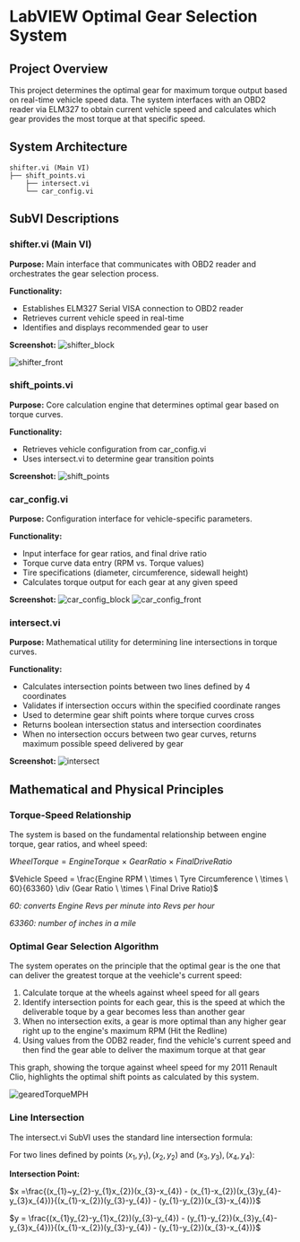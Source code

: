 # LabVIEW Optimal Gear Selection System

## Project Overview

This project determines the optimal gear for maximum torque output based on real-time vehicle speed data. The system interfaces with an OBD2 reader via ELM327 to obtain current vehicle speed and calculates which gear provides the most torque at that specific speed.

## System Architecture

```
shifter.vi (Main VI)
├── shift_points.vi
    ├── intersect.vi
    └── car_config.vi
```

## SubVI Descriptions

### shifter.vi (Main VI)
**Purpose:** Main interface that communicates with OBD2 reader and orchestrates the gear selection process.

**Functionality:**
- Establishes ELM327 Serial VISA connection to OBD2 reader
- Retrieves current vehicle speed in real-time
- Identifies and displays recommended gear to user

**Screenshot:**
![shifter_block](https://raw.githubusercontent.com/WllDxn/Gearshift-Indicator/refs/heads/master/img/shifter_block.png)

![shifter_front](https://raw.githubusercontent.com/WllDxn/Gearshift-Indicator/refs/heads/master/img/shifter_front.png)

### shift_points.vi
**Purpose:** Core calculation engine that determines optimal gear based on torque curves.

**Functionality:**
- Retrieves vehicle configuration from car_config.vi
- Uses intersect.vi to determine gear transition points

**Screenshot:**
![shift_points](https://raw.githubusercontent.com/WllDxn/Gearshift-Indicator/refs/heads/master/img/shift_points_block.png)

### car_config.vi
**Purpose:** Configuration interface for vehicle-specific parameters.

**Functionality:**
- Input interface for gear ratios, and final drive ratio
- Torque curve data entry (RPM vs. Torque values)
- Tire specifications (diameter, circumference, sidewall height)
- Calculates torque output for each gear at any given speed

**Screenshot:**
![car_config_block](https://raw.githubusercontent.com/WllDxn/Gearshift-Indicator/refs/heads/master/img/car_config_block.png)
![car_config_front](https://raw.githubusercontent.com/WllDxn/Gearshift-Indicator/refs/heads/master/img/car_config_front.png)

### intersect.vi
**Purpose:** Mathematical utility for determining line intersections in torque curves.

**Functionality:**
- Calculates intersection points between two lines defined by 4 coordinates
- Validates if intersection occurs within the specified coordinate ranges
- Used to determine gear shift points where torque curves cross
- Returns boolean intersection status and intersection coordinates
- When no intersection occurs between two gear curves, returns maximum possible speed delivered by gear

**Screenshot:**
![intersect](https://raw.githubusercontent.com/WllDxn/Gearshift-Indicator/refs/heads/master/img/intersect_block.png)

## Mathematical and Physical Principles

### Torque-Speed Relationship

The system is based on the fundamental relationship between engine torque, gear ratios, and wheel speed:

$Wheel Torque = Engine Torque \ \times \ Gear Ratio \ \times \ Final Drive Ratio$

$Vehicle Speed = \frac{Engine RPM \ \times \ Tyre Circumference \ \times \ 60}{63360} \div (Gear Ratio \ \times \ Final Drive Ratio)$

*60: converts Engine Revs per minute into Revs per hour*

*63360: number  of inches in a mile*

### Optimal Gear Selection Algorithm

The system operates on the principle that the optimal gear is the one that can deliver the greatest torque at the veehicle's current speed:

1. Calculate torque at the wheels against wheel speed for all gears
2. Identify intersection points for each gear, this is the speed at which the deliverable toque by a gear becomes less than another gear
3. When no intersection exits, a gear is more optimal than any higher gear right up to the engine's maximum RPM (Hit the Redline)
4. Using values from the ODB2 reader, find the vehicle's current speed and then find the gear able to deliver the maximum torque at that gear

This graph, showing the torque against wheel speed for my 2011 Renault Clio, highlights the optimal shift points as calculated by this system. 

![gearedTorqueMPH](https://raw.githubusercontent.com/WllDxn/Gearshift-Indicator/refs/heads/master/img/gearedTorqeMPH.png)
### Line Intersection

The intersect.vi SubVI uses the standard line intersection formula:

For two lines defined by points $(x_{1},y_{1}),(x_{2},y_{2})$ and $(x_{3},y_{3}),(x_{4},y_{4})$:

**Intersection Point:**

$x =\frac{(x_{1}~y_{2}-y_{1}x_{2})(x_{3}-x_{4}) - (x_{1}-x_{2})(x_{3}y_{4}-y_{3}x_{4})}{(x_{1}-x_{2})(y_{3}-y_{4}) - (y_{1}-y_{2})(x_{3}-x_{4})}$

$y = \frac{(x_{1}y_{2}-y_{1}x_{2})(y_{3}-y_{4}) - (y_{1}-y_{2})(x_{3}y_{4}-y_{3}x_{4})}{(x_{1}-x_{2})(y_{3}-y_{4}) - (y_{1}-y_{2})(x_{3}-x_{4})}$

